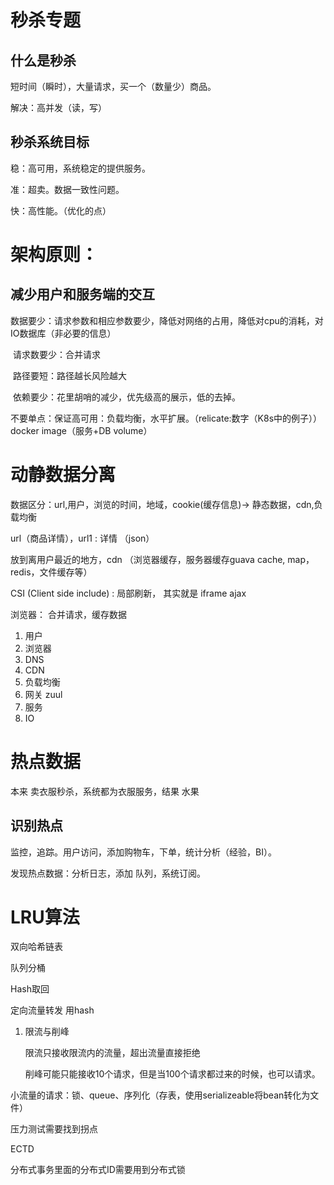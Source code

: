 # 秒杀专题

## 什么是秒杀

短时间（瞬时），大量请求，买一个（数量少）商品。



解决：高并发（读，写）



## 秒杀系统目标

稳：高可用，系统稳定的提供服务。



准：超卖。数据一致性问题。



快：高性能。（优化的点）



# 架构原则：

## 	减少用户和服务端的交互

​	数据要少：请求参数和相应参数要少，降低对网络的占用，降低对cpu的消耗，对IO数据库（非必要的信息）

​	请求数要少：合并请求

​	路径要短：路径越长风险越大

​	依赖要少：花里胡哨的减少，优先级高的展示，低的去掉。

​	不要单点：保证高可用：负载均衡，水平扩展。（relicate:数字（K8s中的例子））docker image（服务+DB volume）

# 动静数据分离

数据区分：url,用户，浏览的时间，地域，cookie(缓存信息)-> 静态数据，cdn,负载均衡

url（商品详情），url1 : 详情 （json）

放到离用户最近的地方，cdn （浏览器缓存，服务器缓存guava cache, map，redis，文件缓存等）



CSI (Client side include) : 局部刷新， 其实就是 iframe ajax

浏览器： 合并请求，缓存数据

1. 用户
2. 浏览器
3. DNS
4. CDN
5. 负载均衡
6. 网关 zuul
7. 服务
8. IO

# 热点数据

本来 卖衣服秒杀，系统都为衣服服务，结果 水果



## 识别热点

监控，追踪。用户访问，添加购物车，下单，统计分析（经验，BI）。

发现热点数据：分析日志，添加 队列，系统订阅。

# LRU算法

双向哈希链表

队列分桶

Hash取回

定向流量转发 用hash

1. 限流与削峰

   限流只接收限流内的流量，超出流量直接拒绝

   削峰可能只能接收10个请求，但是当100个请求都过来的时候，也可以请求。



小流量的请求：锁、queue、序列化（存表，使用serializeable将bean转化为文件）

压力测试需要找到拐点



ECTD

分布式事务里面的分布式ID需要用到分布式锁



